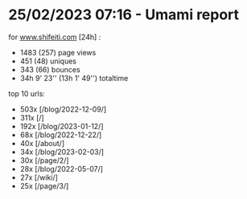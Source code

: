 # 25/02/2023 07:16 - Umami report
for www.shifeiti.com [24h] :

 - 1483 (257) page views
 - 451 (48) uniques
 - 343 (66) bounces
 - 34h 9' 23'' (13h 1' 49'') totaltime


top 10 urls:
 - 503x [/blog/2022-12-09/]
 - 311x [/]
 - 192x [/blog/2023-01-12/]
 - 68x [/blog/2022-12-22/]
 - 40x [/about/]
 - 34x [/blog/2023-02-03/]
 - 30x [/page/2/]
 - 28x [/blog/2022-05-07/]
 - 27x [/wiki/]
 - 25x [/page/3/]



